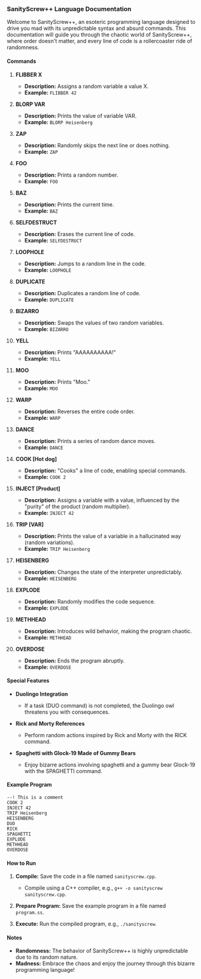 ### SanityScrew++ Language Documentation

Welcome to SanityScrew++, an esoteric programming language designed to drive you mad with its unpredictable syntax and absurd commands. This documentation will guide you through the chaotic world of SanityScrew++, where order doesn't matter, and every line of code is a rollercoaster ride of randomness.

#### Commands

1. **FLIBBER X**
   - **Description:** Assigns a random variable a value X.
   - **Example:** `FLIBBER 42`

2. **BLORP VAR**
   - **Description:** Prints the value of variable VAR.
   - **Example:** `BLORP Heisenberg`

3. **ZAP**
   - **Description:** Randomly skips the next line or does nothing.
   - **Example:** `ZAP`

4. **FOO**
   - **Description:** Prints a random number.
   - **Example:** `FOO`

5. **BAZ**
   - **Description:** Prints the current time.
   - **Example:** `BAZ`

6. **SELFDESTRUCT**
   - **Description:** Erases the current line of code.
   - **Example:** `SELFDESTRUCT`

7. **LOOPHOLE**
   - **Description:** Jumps to a random line in the code.
   - **Example:** `LOOPHOLE`

8. **DUPLICATE**
   - **Description:** Duplicates a random line of code.
   - **Example:** `DUPLICATE`

9. **BIZARRO**
   - **Description:** Swaps the values of two random variables.
   - **Example:** `BIZARRO`

10. **YELL**
    - **Description:** Prints "AAAAAAAAAA!"
    - **Example:** `YELL`

11. **MOO**
    - **Description:** Prints "Moo."
    - **Example:** `MOO`

12. **WARP**
    - **Description:** Reverses the entire code order.
    - **Example:** `WARP`

13. **DANCE**
    - **Description:** Prints a series of random dance moves.
    - **Example:** `DANCE`

14. **COOK [Hot dog]**
    - **Description:** "Cooks" a line of code, enabling special commands.
    - **Example:** `COOK 2`

15. **INJECT [Product]**
    - **Description:** Assigns a variable with a value, influenced by the "purity" of the product (random multiplier).
    - **Example:** `INJECT 42`

16. **TRIP [VAR]**
    - **Description:** Prints the value of a variable in a hallucinated way (random variations).
    - **Example:** `TRIP Heisenberg`

17. **HEISENBERG**
    - **Description:** Changes the state of the interpreter unpredictably.
    - **Example:** `HEISENBERG`

18. **EXPLODE**
    - **Description:** Randomly modifies the code sequence.
    - **Example:** `EXPLODE`

19. **METHHEAD**
    - **Description:** Introduces wild behavior, making the program chaotic.
    - **Example:** `METHHEAD`

20. **OVERDOSE**
    - **Description:** Ends the program abruptly.
    - **Example:** `OVERDOSE`

#### Special Features

- **Duolingo Integration**
  - If a task (DUO command) is not completed, the Duolingo owl threatens you with consequences.
  
- **Rick and Morty References**
  - Perform random actions inspired by Rick and Morty with the RICK command.

- **Spaghetti with Glock-19 Made of Gummy Bears**
  - Enjoy bizarre actions involving spaghetti and a gummy bear Glock-19 with the SPAGHETTI command.

#### Example Program

```plaintext
--! This is a comment
COOK 2
INJECT 42
TRIP Heisenberg
HEISENBERG
DUO
RICK
SPAGHETTI
EXPLODE
METHHEAD
OVERDOSE
```

#### How to Run

1. **Compile:** Save the code in a file named `sanityscrew.cpp`.
   - Compile using a C++ compiler, e.g., `g++ -o sanityscrew sanityscrew.cpp`.
   
2. **Prepare Program:** Save the example program in a file named `program.ss`.
   
3. **Execute:** Run the compiled program, e.g., `./sanityscrew`.

#### Notes

- **Randomness:** The behavior of SanityScrew++ is highly unpredictable due to its random nature.
- **Madness:** Embrace the chaos and enjoy the journey through this bizarre programming language!
